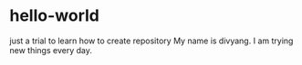 # hello-world
just a trial to learn how to create repository
My name is divyang.
I am trying new things every day.
